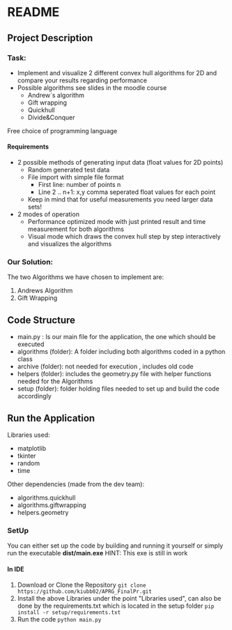 # README
## Project Description
### Task:

- Implement and visualize 2 different convex hull algorithms for 2D and
compare your results regarding performance 
- Possible algorithms see slides in the moodle course 
  - Andrew´s algorithm 
  - Gift wrapping 
  - Quickhull 
  - Divide&Conquer

Free choice of programming language

#### Requirements
- 2 possible methods of generating input data (float values for 2D points)
  - Random generated test data 
  - File import with simple file format 
    - First line: number of points n 
    - Line 2 .. n+1: x,y comma seperated float values for each point 
  - Keep in mind that for useful measurements you need larger data sets!
- 2 modes of operation 
  - Performance optimized mode with just printed result and time measurement for both algorithms 
  - Visual mode which draws the convex hull step by step interactively and visualizes the algorithms


### Our Solution:

The two Algorithms we have chosen to implement are:
1. Andrews Algorithm
2. Gift Wrapping

## Code Structure
- main.py : Is our main file for the application, the one which should be executed
- algorithms (folder): A folder including both algorithms coded in a python class
- archive (folder): not needed for execution , includes old code
- helpers (folder): includes the geometry.py file with helper functions needed for the Algorithms
- setup (folder): folder holding files needed to set up and build the code accordingly

## Run the Application

Libraries used:
- matplotlib
- tkinter
- random
- time

Other dependencies (made from the dev team):
- algorithms.quickhull
- algorithms.giftwrapping
- helpers.geometry

### SetUp

You can either set up the code by building and running it yourself or simply run the executable **dist/main.exe**
HINT: This exe is still in work

#### In IDE
1. Download or Clone the Repository
        ```git clone https://github.com/kiubb02/APRG_FinalPr.git```
2. Install the above Libraries under the point "Libraries used", can also be done by the requirements.txt which is located in the setup folder
        ```pip install -r setup/requirements.txt```
3. Run the code ```python main.py```



